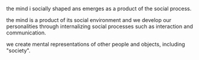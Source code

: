 the mind i socially shaped ans emerges as a product of the social process.

the mind is a product of its social environment and we develop our personalities through internalizing social processes such as interaction and communication.

we create mental representations of other people and objects, including "society".
